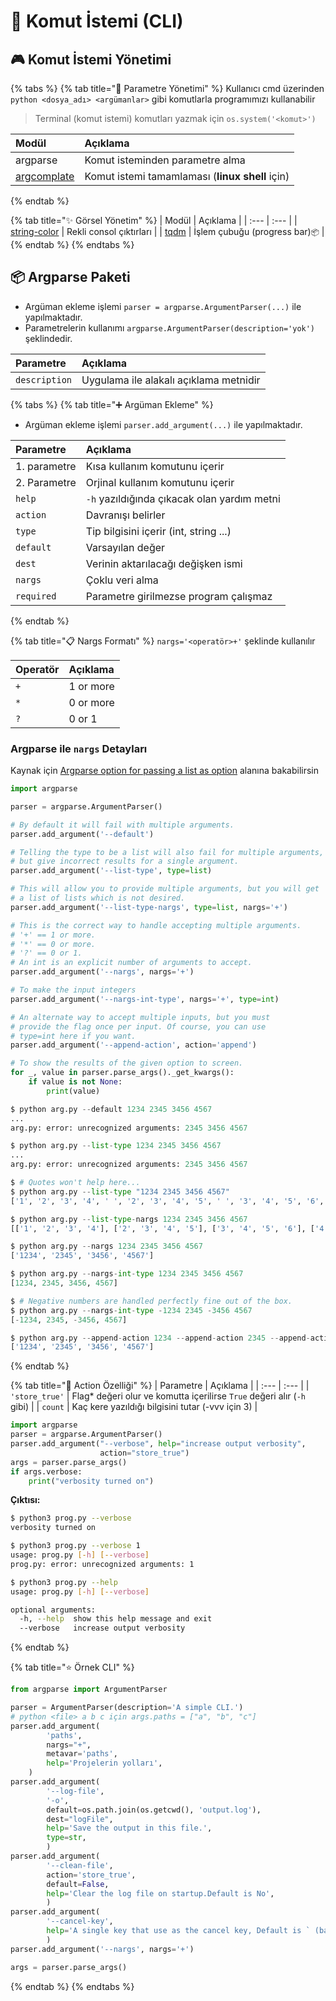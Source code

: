 # 🖤 Komut İstemi \(CLI\)

## 🎮 Komut İstemi Yönetimi

{% tabs %}
{% tab title="💎 Parametre Yönetimi" %}
Kullanıcı cmd üzerinden `python <dosya_adı> <argümanlar>` gibi komutlarla programımızı kullanabilir

> Terminal \(komut istemi\) komutları yazmak için `os.system('<komut>')`

| Modül | Açıklama |
| :--- | :--- |
| argparse | Komut isteminden parametre alma |
| [argcomplate](https://stackoverflow.com/a/15289025) | Komut istemi tamamlaması \(**linux shell** için\) |
{% endtab %}

{% tab title="✨ Görsel Yönetim" %}
| Modül | Açıklama |
| :--- | :--- |
| [string-color](https://gitlab.com/shindagger/string-color) | Rekli consol çıktırları |
| [tqdm](https://github.com/tqdm/tqdm) | İşlem çubuğu \(progress bar\)`📦` |
{% endtab %}
{% endtabs %}

## 📦 Argparse Paketi

* Argüman ekleme işlemi `parser = argparse.ArgumentParser(...)` ile yapılmaktadır.
* Parametrelerin kullanımı `argparse.ArgumentParser(description='yok')` şeklindedir.

| Parametre | Açıklama |
| :--- | :--- |
| `description` | Uygulama ile alakalı açıklama metnidir |

{% tabs %}
{% tab title="➕ Argüman Ekleme" %}
* Argüman ekleme işlemi `parser.add_argument(...)` ile yapılmaktadır.

| Parametre | Açıklama |
| :--- | :--- |
| 1. parametre | Kısa kullanım komutunu içerir |
| 2. Parametre | Orjinal kullanım komutunu içerir |
| `help` | `-h` yazıldığında çıkacak olan yardım metni |
| `action` | Davranışı belirler |
| `type` | Tip bilgisini içerir \(int, string ...\) |
| `default` | Varsayılan değer |
| `dest` | Verinin aktarılacağı değişken ismi |
| `nargs` | Çoklu veri alma |
| `required` | Parametre girilmezse program çalışmaz |
{% endtab %}

{% tab title="📋 Nargs Formatı" %}
`nargs='<operatör>+'` şeklinde kullanılır

| Operatör | Açıklama |
| :--- | :--- |
| `+` | 1 or more |
| `*` | 0 or more |
| `?` | 0 or 1 |

### Argparse ile `nargs` Detayları

Kaynak için [Argparse option for passing a list as option](https://stackoverflow.com/a/15753721/9770490) alanına bakabilirsin

```python
import argparse

parser = argparse.ArgumentParser()

# By default it will fail with multiple arguments.
parser.add_argument('--default')

# Telling the type to be a list will also fail for multiple arguments,
# but give incorrect results for a single argument.
parser.add_argument('--list-type', type=list)

# This will allow you to provide multiple arguments, but you will get
# a list of lists which is not desired.
parser.add_argument('--list-type-nargs', type=list, nargs='+')

# This is the correct way to handle accepting multiple arguments.
# '+' == 1 or more.
# '*' == 0 or more.
# '?' == 0 or 1.
# An int is an explicit number of arguments to accept.
parser.add_argument('--nargs', nargs='+')

# To make the input integers
parser.add_argument('--nargs-int-type', nargs='+', type=int)

# An alternate way to accept multiple inputs, but you must
# provide the flag once per input. Of course, you can use
# type=int here if you want.
parser.add_argument('--append-action', action='append')

# To show the results of the given option to screen.
for _, value in parser.parse_args()._get_kwargs():
    if value is not None:
        print(value)
```

```python
$ python arg.py --default 1234 2345 3456 4567
...
arg.py: error: unrecognized arguments: 2345 3456 4567

$ python arg.py --list-type 1234 2345 3456 4567
...
arg.py: error: unrecognized arguments: 2345 3456 4567

$ # Quotes won't help here... 
$ python arg.py --list-type "1234 2345 3456 4567"
['1', '2', '3', '4', ' ', '2', '3', '4', '5', ' ', '3', '4', '5', '6', ' ', '4', '5', '6', '7']

$ python arg.py --list-type-nargs 1234 2345 3456 4567
[['1', '2', '3', '4'], ['2', '3', '4', '5'], ['3', '4', '5', '6'], ['4', '5', '6', '7']]

$ python arg.py --nargs 1234 2345 3456 4567
['1234', '2345', '3456', '4567']

$ python arg.py --nargs-int-type 1234 2345 3456 4567
[1234, 2345, 3456, 4567]

$ # Negative numbers are handled perfectly fine out of the box.
$ python arg.py --nargs-int-type -1234 2345 -3456 4567
[-1234, 2345, -3456, 4567]

$ python arg.py --append-action 1234 --append-action 2345 --append-action 3456 --append-action 4567
['1234', '2345', '3456', '4567']
```
{% endtab %}

{% tab title="💠 Action Özelliği" %}
| Parametre | Açıklama |
| :--- | :--- |
| `'store_true'` | Flag\* değeri olur ve komutta içerilirse `True` değeri alır \(`-h` gibi\) |
| `count` | Kaç kere yazıldığı bilgisini tutar \(-vvv için 3\) |

```python
import argparse
parser = argparse.ArgumentParser()
parser.add_argument("--verbose", help="increase output verbosity",
                    action="store_true")
args = parser.parse_args()
if args.verbose:
    print("verbosity turned on")
```

**Çıktısı:**

```bash
$ python3 prog.py --verbose
verbosity turned on

$ python3 prog.py --verbose 1
usage: prog.py [-h] [--verbose]
prog.py: error: unrecognized arguments: 1

$ python3 prog.py --help
usage: prog.py [-h] [--verbose]

optional arguments:
  -h, --help  show this help message and exit
  --verbose   increase output verbosity
```
{% endtab %}

{% tab title="⭐ Örnek CLI" %}
```python
from argparse import ArgumentParser

parser = ArgumentParser(description='A simple CLI.')
# python <file> a b c için args.paths = ["a", "b", "c"]
parser.add_argument(
        'paths',
        nargs="+",
        metavar='paths',
        help='Projelerin yolları',
    )
parser.add_argument(
        '--log-file',
        '-o',
        default=os.path.join(os.getcwd(), 'output.log'),
        dest="logFile",
        help='Save the output in this file.',
        type=str,
        )
parser.add_argument(
        '--clean-file',
        action='store_true',
        default=False,
        help='Clear the log file on startup.Default is No',
        )
parser.add_argument(
        '--cancel-key',
        help='A single key that use as the cancel key, Default is ` (backtick)',
        )
parser.add_argument('--nargs', nargs='+')

args = parser.parse_args()
```
{% endtab %}
{% endtabs %}

